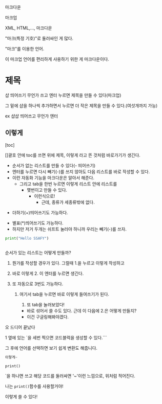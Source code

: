 마크다운

마크업

XML, HTML,..., 마크다운

"마크(특정 기호)"로 둘러싸인 게 많다.

"마크"를 이용한 언어.

이 마크업 언어를 편리하게 사용하기 위한 게 마크다운이다.







# 제목

샵 띄어쓰기 무언가 쓰고 엔터 누르면 제목을 만들 수 있다(마크업)

그 밑에 샵을 하나씩 추가하면서 누르면 더 작은 제목을 만들 수 있다.(여섯개까지 가능)

 ex 샵샵 띄어쓰고 무언가 엔터

## 이렇게

[toc]

[]괄호 안에 toc를 쓰면 위에 제목, 이렇게 라고 뜬 것처럼 바로가기가 생긴다.



- 순서가 없는 리스트를 만들 수 있다(- 띄어쓰기)
- 엔터를 누르면 다시 빼기(-)를 쓰지 않아도 다음 리스트를 바로 작성할 수 있다.
- 이런 자동화 기능을 마크다운은 알아서 해준다.
  - 그리고 tab을 한번 누르면 이렇게 리스트 안에 리스트를
    - 몇번이고 만들 수 있다.
      - 이런식으로!
        - 근데, 종류가 세종류밖에 없다.

+ 더하기(+)띄어쓰기도 가능하다.

* 별표(*)띄어쓰기도 가능하다.
* 하지만 저거 두개는 쉬프트 눌러야 하니까 우리는 빼기(-)를 쓰자.



```python
print("Hello SSAFY")
```



```python

```





순서가 있는 리스트는 어떻게 만들까?

1. 뭔가를 작성할 경우가 있다. 그럴때 1.을 누르고 이렇게 작성하고

2. 바로 이렇게 2. 이 엔터를 누르면 생긴다.

3. 또 자동으로 3번도 가능하다.

   1. 여기서 tab을 누르면 바로 이렇게 들여쓰기가 된다.

      1. 또 tab을 눌러보았다!

      - 바로 섞어서 쓸 수도 있다. 근데 이 다음에 2.은 어떻게 만들지?
      - 이건 구글링해봐야겠다.



오 드디어 끝났다



1 옆에 있는 `을 세번 찍으면 코드블럭을 생성할 수 있다.```

그 후에 언어를 선택하면 보기 쉽게 변환도 해줍니다.

```python
이렇게~
```

`print()`

`을 하나면 쓰고 해당 코드를 둘러싸면 '~'이런 느낌으로, 위처럼 적어진다.

나는 `print()`함수를 사용할거야!

이렇게 쓸 수 있다!